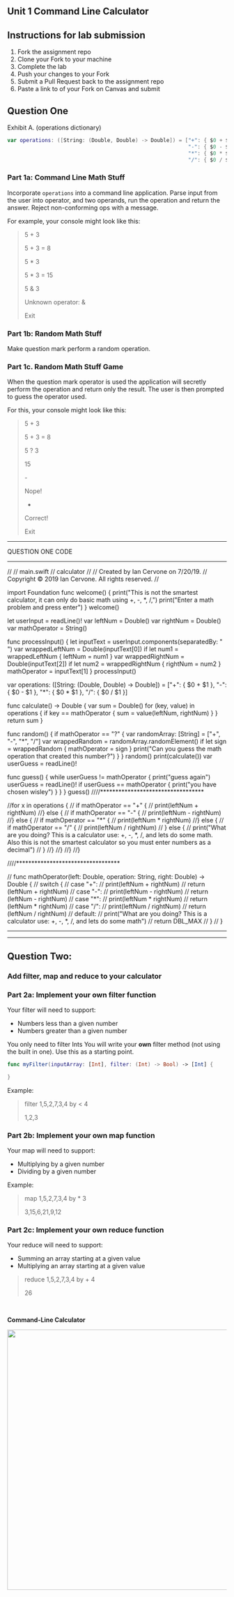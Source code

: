 ## Unit 1 Command Line Calculator

## Instructions for lab submission 

1. Fork the assignment repo
1. Clone your Fork to your machine
1. Complete the lab
1. Push your changes to your Fork
1. Submit a Pull Request back to the assignment repo
1. Paste a link to of your Fork on Canvas and submit

## Question One

Exhibit A. (operations dictionary)

```swift
var operations: ([String: (Double, Double) -> Double]) = ["+": { $0 + $1 },
                                                          "-": { $0 - $1 },
                                                          "*": { $0 * $1 },
                                                          "/": { $0 / $1 }]
```

### Part 1a: Command Line Math Stuff

Incorporate `operations` into a command line application. Parse input from the user into operator, and two operands, run the operation and return the answer. Reject non-conforming ops with a message.

For example, your console might look like this:

> 5 + 3
> 
> 5 + 3 = 8
> 
> 5 * 3
> 
> 5 * 3 = 15
> 
> 5 & 3
> 
> Unknown operator: &
> 
> Exit

### Part 1b: Random Math Stuff

Make question mark perform a random operation.

### Part 1c. Random Math Stuff Game

When the question mark operator is used the application will secretly perform the operation and return only the result. The user is then prompted to guess the operator used.

For this, your console might look like this:

> 5 + 3
> 
> 5 + 3 = 8
> 
> 5 ? 3
> 
> 15
> 
> \-
> 
> Nope!
> 
> *
> 
> Correct!
> 
> Exit


******************************************
QUESTION ONE CODE
******************************************

//
//  main.swift
//  calculator
//
//  Created by Ian Cervone on 7/20/19.
//  Copyright © 2019 Ian Cervone. All rights reserved.
//

import Foundation
func welcome() {
print("This is not the smartest calculator, it can only do basic math using +, -, *, /,")
print("Enter a math problem and press enter")
}
welcome()


let userInput = readLine()!
var leftNum = Double()
var rightNum = Double()
var mathOperator = String()


func processInput() {
let inputText = userInput.components(separatedBy: " ")
var wrappedLeftNum = Double(inputText[0])
if let num1 = wrappedLeftNum {
leftNum = num1
}
var wrappedRightNum = Double(inputText[2])
if let num2 = wrappedRightNum {
rightNum = num2
}
mathOperator = inputText[1]
}
processInput()



var operations: ([String: (Double, Double) -> Double]) = ["+": { $0 + $1 },
"-": { $0 - $1 },
"*": { $0 * $1 },
"/": { $0 / $1 }]



func calculate() -> Double {
var sum = Double()
for (key, value) in operations {
if key == mathOperator {
sum = value(leftNum, rightNum)
}
}
return sum
}


func random() {
if mathOperator == "?" {
var randomArray: [String] = ["+", "-", "*", "/"]
var wrappedRandom = randomArray.randomElement()
if let sign = wrappedRandom {
mathOperator = sign
}
print("Can you guess the math operation that created this number?")
}
}
random()
print(calculate())
var userGuess = readLine()!

func guess() {
while userGuess != mathOperator {
print("guess again")
userGuess = readLine()!
if userGuess == mathOperator {
print("you have chosen wisley")
}
}
}
guess()
////**********************************



//for x in operations {
//    if mathOperator == "+" {
//    print(leftNum + rightNum)
//} else {
//    if mathOperator == "-" {
//    print(leftNum - rightNum)
//} else {
//    if mathOperator == "*" {
//    print(leftNum * rightNum)
//} else {
//    if mathOperator == "/" {
//    print(leftNum / rightNum)
//    } else {
//        print("What are you doing? This is a calculator use: +, -, *, /, and lets do some math.  Also this is not the smartest calculator so you must enter numbers as a decimal")
//        }
//}
//}
//}
//}



////**********************************



//    func mathOperator(left: Double, operation: String, right: Double) -> Double {
//            switch {
//            case "+":
//                print(leftNum + rightNum)
//                return (leftNum + rightNum)
//            case "-":
//                print(leftNum - rightNum)
//                return (leftNum - rightNum)
//            case "*":
//                print(leftNum * rightNum)
//                return (leftNum * rightNum)
//            case "/":
//                print(leftNum / rightNum)
//                return (leftNum / rightNum)
//            default:
//                print("What are you doing? This is a calculator use: +, -, *, /, and lets do some math")
//                return DBL_MAX
//            }
//        }









******************************************
******************************************


## Question Two:
### Add filter, map and reduce to your calculator

### Part 2a: Implement your own filter function

Your filter will need to support:

- Numbers less than a given number
- Numbers greater than a given number


You only need to filter Ints  You will write your **own** filter method (not using the built in one).  Use this as a starting point.

```swift
func myFilter(inputArray: [Int], filter: (Int) -> Bool) -> [Int] {

}
```

Example:

>filter 1,5,2,7,3,4 by < 4
>
>1,2,3


### Part 2b: Implement your own map function

Your map will need to support:

- Multiplying by a given number
- Dividing by a given number

Example:

>map 1,5,2,7,3,4 by * 3
>
>3,15,6,21,9,12


### Part 2c: Implement your own reduce function

Your reduce will need to support:

- Summing an array starting at a given value
- Multiplying an array starting at a given value

>reduce 1,5,2,7,3,4 by + 4
>
>26


</br>

**Command-Line Calculator**  

<p align="center">
    <img src="https://github.com/joinpursuit/Pursuit-Core-iOS-Unit1-Assignment3/blob/master/Images/cli-calculator.gif" width="800" height="598" />
</p>
